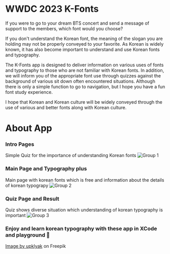 
# WWDC 2023 K-Fonts
If you were to go to your dream BTS concert and send a message of support to the members, which font would you choose?

If you don't understand the Korean font, the meaning of the slogan you are holding may not be properly conveyed to your favorite. As Korean is widely known, it has also become important to understand and use Korean fonts and typography. 

The K-Fonts app is designed to deliver information on various uses of fonts and typography to those who are not familiar with Korean fonts. In addition, we will inform you of the appropriate font use through quizzes against the background of various sit down often encountered situations. Although there is only a simple function to go to navigation, but I hope you have a fun font study experience.

I hope that Korean and Korean culture will be widely conveyed through the use of various and better fonts along with Korean culture.

# About App

### Intro Pages
Simple Quiz for the importance of understanding Korean fonts
![Group 1](https://user-images.githubusercontent.com/105622985/233309905-64bac8b5-329c-46c8-ab9e-dde085bd3967.png)

### Main Page and Typography plus
Main page with korean fonts which is free and information about the details of korean typograpy
![Group 2](https://user-images.githubusercontent.com/105622985/233310569-40b2d54d-8172-474d-a57c-d4cf73b3a92d.png)

### Quiz Page and Result
Quiz shows diverse situation which understanding of korean typography is important
![Group 3](https://user-images.githubusercontent.com/105622985/233311154-7b92f865-1d74-40ef-8cca-d8127de8b22d.png)


### Enjoy and learn korean typography with these app in XCode and playground 📖


<a href="[https://www.freepik.com/free-vector/people-pointing-with-finger-hand_32883338.htm#page=2&query=humancharacter&position=26&from_view=search&track=ais](https://www.freepik.com/free-vector/people-pointing-with-finger-hand_32883338.htm#page=2&query=human%20character&position=26&from_view=search&track=ais)">Image by upklyak</a> on Freepik

